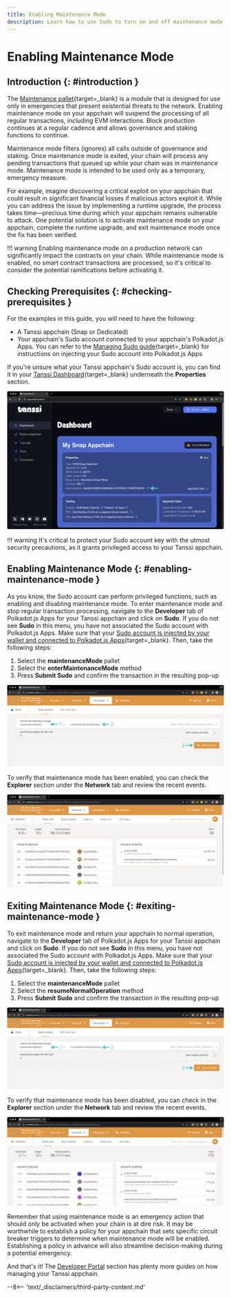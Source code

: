 ```yaml
---
title: Enabling Maintenance Mode 
description: Learn how to use Sudo to turn on and off maintenance mode, which effectively pauses your appchain while still producing blocks and allowing select calls.
---
```


# Enabling Maintenance Mode

## Introduction {: #introduction }

The [Maintenance pallet](https://moonbeam.network/blog/maintenance-mode){target=\_blank} is a module that is designed for use only in emergencies that present existential threats to the network. Enabling maintenance mode on your appchain will suspend the processing of all regular transactions, including EVM interactions. Block production continues at a regular cadence and allows governance and staking functions to continue. 

Maintenance mode filters (ignores) all calls outside of governance and staking. Once maintenance mode is exited, your chain will process any pending transactions that queued up while your chain was in maintenance mode. Maintenance mode is intended to be used only as a temporary, emergency measure. 

For example, imagine discovering a critical exploit on your appchain that could result in significant financial losses if malicious actors exploit it. While you can address the issue by implementing a runtime upgrade, the process takes time—precious time during which your appchain remains vulnerable to attack. One potential solution is to activate maintenance mode on your appchain, complete the runtime upgrade, and exit maintenance mode once the fix has been verified.

!!! warning
    Enabling maintenance mode on a production network can significantly impact the contracts on your chain. While maintenance mode is enabled, no smart contract transactions are processed, so it's critical to consider the potential ramifications before activating it. 

## Checking Prerequisites {: #checking-prerequisites }

For the examples in this guide, you will need to have the following:

 - A Tanssi appchain (Snap or Dedicated)
 - Your appchain's Sudo account connected to your appchain's Polkadot.js Apps. You can refer to the [Managing Sudo guide](/builders/manage/developer-portal/sudo/#configuring-polkadotjs-apps){target=\_blank} for instructions on injecting your Sudo account into Polkadot.js Apps

If you're unsure what your Tanssi appchain's Sudo account is, you can find it in your [Tanssi Dashboard](https://apps.tanssi.network){target=\_blank} underneath the **Properties** section.

![Locating your Sudo address on apps.tanssi.network](/images/builders/manage/developer-portal/maintenance/maintenance-1.webp)

!!! warning
    It's critical to protect your Sudo account key with the utmost security precautions, as it grants privileged access to your Tanssi appchain.

## Enabling Maintenance Mode {: #enabling-maintenance-mode }

As you know, the Sudo account can perform privileged functions, such as enabling and disabling maintenance mode. To enter maintenance mode and stop regular transaction processing, navigate to the **Developer** tab of Polkadot.js Apps for your Tanssi appchain and click on **Sudo**. If you do not see **Sudo** in this menu, you have not associated the Sudo account with Polkadot.js Apps. Make sure that your [Sudo account is injected by your wallet and connected to Polkadot.js Apps](/builders/manage/developer-portal/sudo/#configuring-polkadotjs-apps){target=\_blank}. Then, take the following steps:

1. Select the **maintenanceMode** pallet
2. Select the **enterMaintenanceMode** method
3. Press **Submit Sudo** and confirm the transaction in the resulting pop-up

![Enable maintenance mode](/images/builders/manage/developer-portal/maintenance/maintenance-2.webp)

To verify that maintenance mode has been enabled, you can check the **Explorer** section under the **Network** tab and review the recent events. 

![Check maintenance mode is enabled](/images/builders/manage/developer-portal/maintenance/maintenance-3.webp)

## Exiting Maintenance Mode {: #exiting-maintenance-mode }

To exit maintenance mode and return your appchain to normal operation, navigate to the **Developer** tab of Polkadot.js Apps for your Tanssi appchain and click on **Sudo**. If you do not see **Sudo** in this menu, you have not associated the Sudo account with Polkadot.js Apps. Make sure that your [Sudo account is injected by your wallet and connected to Polkadot.js Apps](/builders/manage/developer-portal/sudo/#configuring-polkadotjs-apps){target=\_blank}. Then, take the following steps:

1. Select the **maintenanceMode** pallet
2. Select the **resumeNormalOperation** method
3. Press **Submit Sudo** and confirm the transaction in the resulting pop-up

![Exit maintenance mode](/images/builders/manage/developer-portal/maintenance/maintenance-4.webp)

To verify that maintenance mode has been disabled, you can check in the **Explorer** section under the **Network** tab and review the recent events. 

![Check maintenance mode is disabled](/images/builders/manage/developer-portal/maintenance/maintenance-5.webp)

Remember that using maintenance mode is an emergency action that should only be activated when your chain is at dire risk. It may be worthwhile to establish a policy for your appchain that sets specific circuit breaker triggers to determine when maintenance mode will be enabled. Establishing a policy in advance will also streamline decision-making during a potential emergency.  

And that's it! The [Developer Portal](/builders/manage/developer-portal/) section has plenty more guides on how managing your Tanssi appchain.

--8<-- 'text/_disclaimers/third-party-content.md'
